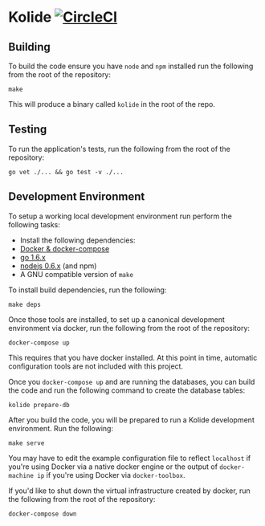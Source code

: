 # Kolide [![CircleCI](https://circleci.com/gh/kolide/kolide-ose.svg?style=svg&circle-token=2573c239b7f18967040d2dec95ca5f71cfc90693)](https://circleci.com/gh/kolide/kolide-ose)

## Building

To build the code ensure you have `node` and `npm` installed run the
following from the root of the repository:

```
make
```

This will produce a binary called `kolide` in the root of the repo.

## Testing

To run the application's tests, run the following from the root of the
repository:

```
go vet ./... && go test -v ./...
```

## Development Environment

To setup a working local development environment run perform the following tasks:

* Install the following dependencies:
* [Docker & docker-compose](https://www.docker.com/products/overview#/install_the_platform)
* [go 1.6.x](https://golang.org/dl/)
* [nodejs 0.6.x](https://nodejs.org/en/download/current/) (and npm)
* A GNU compatible version of `make`

To install build dependencies, run the following:

```
make deps
```

Once those tools are installed, to set up a canonical development environment 
via docker, run the following from the root of the repository:

```
docker-compose up
```

This requires that you have docker installed. At this point in time,
automatic configuration tools are not included with this project.

Once you `docker-compose up` and are running the databases, you can build
the code and run the following command to create the database tables:

```
kolide prepare-db
```

After you build the code, you will be prepared to run a Kolide development
environment. Run the following:

```
make serve
```

You may have to edit the example configuration file to reflect `localhost` if
you're using Docker via a native docker engine or the output of 
`docker-machine ip` if you're using Docker via `docker-toolbox`.

If you'd like to shut down the virtual infrastructure created by docker, run
the following from the root of the repository:

```
docker-compose down
```